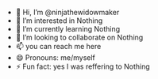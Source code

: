- 👋 Hi, I’m @ninjathewidowmaker
- 👀 I’m interested in Nothing
- 🌱 I’m currently learning Nothing
- 💞️ I’m looking to collaborate on Nothing
- 📫 you can reach me here
- 😄 Pronouns: me/myself
- ⚡ Fun fact: yes I was reffering to Nothing

<!---
ninjathewidowmaker/ninjathewidowmaker is a ✨ special ✨ repository because its `README.md` (this file) appears on your GitHub profile.
You can click the Preview link to take a look at your changes.
--->
